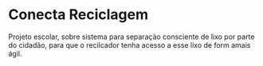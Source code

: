 # Conecta Reciclagem
Projeto escolar, sobre sistema para separação consciente de lixo por parte do cidadão, para que o recilcador tenha acesso a esse lixo de form amais ágil.
